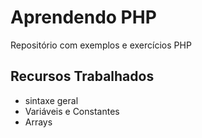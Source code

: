 # Aprendendo PHP

Repositório com exemplos e exercícios PHP

## Recursos Trabalhados

- sintaxe geral
- Variáveis e Constantes
- Arrays

 
